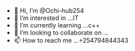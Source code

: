 - 👋 Hi, I’m @Ochi-hub254
- 👀 I’m interested in ...IT
- 🌱 I’m currently learning ...c++
- 💞️ I’m looking to collaborate on ...
- 📫 How to reach me ...+254794844343

<!---
Ochi-hub254/Ochi-hub254 is a ✨ special ✨ repository because its `README.md` (this file) appears on your GitHub profile.
You can click the Preview link to take a look at your changes.
--->
